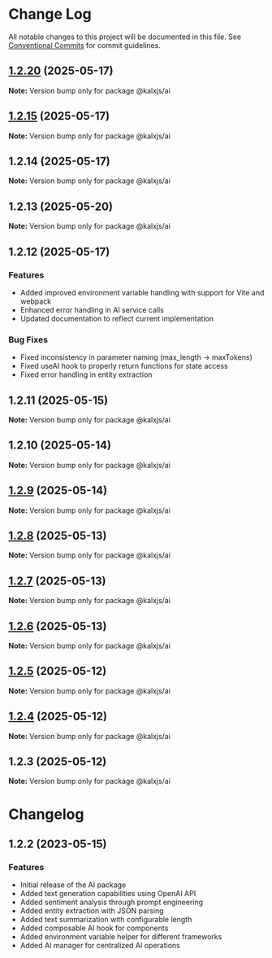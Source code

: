 # Change Log

All notable changes to this project will be documented in this file.
See [Conventional Commits](https://conventionalcommits.org) for commit guidelines.

## [1.2.20](https://github.com/Odeneho-Calculus/kalxjs/compare/@kalxjs/ai@1.2.14...@kalxjs/ai@1.2.20) (2025-05-17)

**Note:** Version bump only for package @kalxjs/ai

## [1.2.15](https://github.com/Odeneho-Calculus/kalxjs/compare/@kalxjs/ai@1.2.14...@kalxjs/ai@1.2.15) (2025-05-17)

**Note:** Version bump only for package @kalxjs/ai

## 1.2.14 (2025-05-17)

**Note:** Version bump only for package @kalxjs/ai

## 1.2.13 (2025-05-20)

**Note:** Version bump only for package @kalxjs/ai

## 1.2.12 (2025-05-17)

### Features

- Added improved environment variable handling with support for Vite and webpack
- Enhanced error handling in AI service calls
- Updated documentation to reflect current implementation

### Bug Fixes

- Fixed inconsistency in parameter naming (max_length → maxTokens)
- Fixed useAI hook to properly return functions for state access
- Fixed error handling in entity extraction

## 1.2.11 (2025-05-15)

**Note:** Version bump only for package @kalxjs/ai

## 1.2.10 (2025-05-14)

**Note:** Version bump only for package @kalxjs/ai

## [1.2.9](https://github.com/Odeneho-Calculus/kalxjs/compare/@kalxjs/ai@1.2.8...@kalxjs/ai@1.2.9) (2025-05-14)

**Note:** Version bump only for package @kalxjs/ai

## [1.2.8](https://github.com/Odeneho-Calculus/kalxjs/compare/@kalxjs/ai@1.2.7...@kalxjs/ai@1.2.8) (2025-05-13)

**Note:** Version bump only for package @kalxjs/ai

## [1.2.7](https://github.com/Odeneho-Calculus/kalxjs/compare/@kalxjs/ai@1.2.6...@kalxjs/ai@1.2.7) (2025-05-13)

**Note:** Version bump only for package @kalxjs/ai

## [1.2.6](https://github.com/Odeneho-Calculus/kalxjs/compare/@kalxjs/ai@1.2.5...@kalxjs/ai@1.2.6) (2025-05-13)

**Note:** Version bump only for package @kalxjs/ai

## [1.2.5](https://github.com/Odeneho-Calculus/kalxjs/compare/@kalxjs/ai@1.2.4...@kalxjs/ai@1.2.5) (2025-05-12)

**Note:** Version bump only for package @kalxjs/ai

## [1.2.4](https://github.com/Odeneho-Calculus/kalxjs/compare/@kalxjs/ai@1.2.3...@kalxjs/ai@1.2.4) (2025-05-12)

**Note:** Version bump only for package @kalxjs/ai

## 1.2.3 (2025-05-12)

**Note:** Version bump only for package @kalxjs/ai

# Changelog

## 1.2.2 (2023-05-15)

### Features

- Initial release of the AI package
- Added text generation capabilities using OpenAI API
- Added sentiment analysis through prompt engineering
- Added entity extraction with JSON parsing
- Added text summarization with configurable length
- Added composable AI hook for components
- Added environment variable helper for different frameworks
- Added AI manager for centralized AI operations
